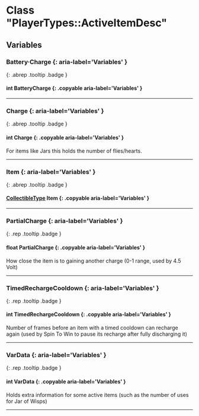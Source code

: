 # Class "PlayerTypes::ActiveItemDesc"
## Variables
### Battery·Charge {: aria-label='Variables' }
[ ](#){: .abrep .tooltip .badge }
#### int BatteryCharge  {: .copyable aria-label='Variables' }

___ 
### Charge {: aria-label='Variables' }
[ ](#){: .abrep .tooltip .badge }
#### int Charge  {: .copyable aria-label='Variables' }
For items like Jars this holds the number of flies/hearts. 
___ 
### Item {: aria-label='Variables' }
[ ](#){: .abrep .tooltip .badge }
#### [CollectibleType](../enums/CollectibleType.html) Item {: .copyable aria-label='Variables' }

___ 
### PartialCharge {: aria-label='Variables' }
[ ](#){: .rep .tooltip .badge }
#### float PartialCharge {: .copyable aria-label='Variables' }
How close the item is to gaining another charge (0-1 range, used by 4.5 Volt)
___ 
### TimedRechargeCooldown {: aria-label='Variables' }
[ ](#){: .rep .tooltip .badge }
#### int TimedRechargeCooldown {: .copyable aria-label='Variables' }
Number of frames before an item with a timed cooldown can recharge again (used by Spin To Win to pause its recharge after fully discharging it)
___ 
### VarData {: aria-label='Variables' }
[ ](#){: .rep .tooltip .badge }
#### int VarData {: .copyable aria-label='Variables' }
Holds extra information for some active items (such as the number of uses for Jar of Wisps)
___ 
